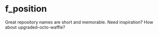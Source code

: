 # f_position
Great repository names are short and memorable. Need inspiration? How about upgraded-octo-waffle?
